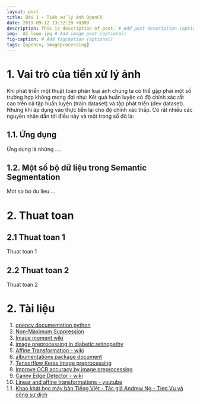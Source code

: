 ```yaml
---
layout: post
title: Bài 1 - Tiền xử lý ảnh OpenCV
date: 2019-09-12 13:32:20 +0300
description: This is description of post. # Add post description (optional)
img:  AI_logo.jpg # Add image post (optional)
fig-caption: # Add figcaption (optional)
tags: [opencv, imageprocessing]
---
```


# 1. Vai trò của tiền xử lý ảnh

Khi phát triển một thuật toán phân loại ảnh chúng ta có thể gặp phải một số trường hợp không mong đợi như: Kết quả huấn luyện có độ chính xác rất cao trên cả tập huấn luyện (train dataset) và tập phát triển (dev dataset). Nhưng khi áp dụng vào thực tiễn lại cho độ chính xác thấp. Có rất nhiều các nguyên nhân dẫn tới điều này và một trong số đó là:

## 1.1. Ứng dụng

Ứng dụng là những ....

## 1.2. Một số bộ dữ liệu trong Semantic Segmentation

Mot so bo du lieu ...

# 2. Thuat toan

## 2.1 Thuat toan 1

Thuat toan 1

## 2.2 Thuat toan 2

Thuat toan 2

# 2. Tài liệu
1. [opencv documentation python](https://opencv-python-tutroals.readthedocs.io/en/latest/py_tutorials/py_imgproc/py_table_of_contents_imgproc/py_table_of_contents_imgproc.html)
2. [Non-Maximum Suppression](https://www.pyimagesearch.com/2015/02/16/faster-non-maximum-suppression-python/)
3. [Image moment wiki](https://en.wikipedia.org/wiki/Image_moment)
4. [image preprocessing in diabetic retinopathy](https://www.kaggle.com/ratthachat/aptos-eye-preprocessing-in-diabetic-retinopathy)
5. [Affine Transformation - wiki](https://en.wikipedia.org/wiki/Affine_transformation)
6. [albumentations package document](https://pypi.org/project/albumentations/0.0.10/)
7. [Tensorflow Keras image preprocessing](https://www.tensorflow.org/api_docs/python/tf/keras/preprocessing/image)
8. [Improve OCR accuracy by image preprocessing](https://docparser.com/blog/improve-ocr-accuracy/)
9. [Canny Edge Detector - wiki](https://en.wikipedia.org/wiki/Canny_edge_detector)
10. [Linear and affine transformations - youtube](https://www.youtube.com/watch?v=4I2S5Xhf24o)
11. [Khao khát học máy bản Tiếng Việt - Tác giả Andrew Ng - Tiep Vu và cộng sự dịch](https://github.com/aivivn/Machine-Learning-Yearning-Vietnamese-Translation)
